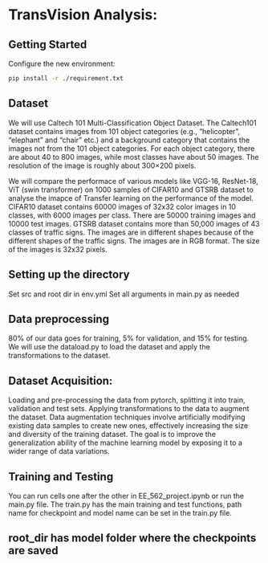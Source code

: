 # TransVision Analysis:
## Getting Started 
Configure the new environment:

```sh
pip install -r ./requirement.txt
```

## Dataset 
We will use Caltech 101 Multi-Classification Object Dataset. The Caltech101 dataset contains images from 101 object categories (e.g., “helicopter”, “elephant” and “chair” etc.) and a background category that contains the images not from the 101 object categories. For each object category, there are about 40 to 800 images, while most classes have about 50 images. The resolution of the image is roughly about 300×200 pixels.

We will compare the performace of various models like VGG-16, ResNet-18, ViT (swin transformer) on  1000 samples of CIFAR10 and GTSRB dataset to analyse the imapce of Transfer learning on the performance of the model. CIFAR10 dataset contains 60000 images of 32x32 color images in 10 classes, with 6000 images per class. There are 50000 training images and 10000 test images. GTSRB dataset contains more than 50,000 images of 43 classes of traffic signs. The images are in different shapes because of the different shapes of the traffic signs. The images are in RGB format. The size of the images is 32x32 pixels. 

## Setting up the directory
Set src and root dir in env.yml
Set all arguments in main.py as needed
## Data preprocessing
80% of our data goes for training, 5% for validation, and 15% for testing. We will use the dataload.py to load the dataset and apply the transformations to the dataset.

## Dataset Acquisition: 
Loading and pre-processing the data from pytorch, splitting it into train, validation and test sets. Applying transformations to the data to augment the dataset. Data augmentation techniques involve artificially modifying existing data samples to create new ones, effectively increasing the size and diversity of the training dataset. The goal is to improve the generalization ability of the machine learning model by exposing it to a wider range of data variations.

## Training and Testing
You can run cells one after the other in EE_562_project.ipynb or run the main.py file. The
train.py has the main training and test functions, path name for checkpoint and model name can be set in the train.py file.

## root_dir has model folder where the checkpoints are saved
